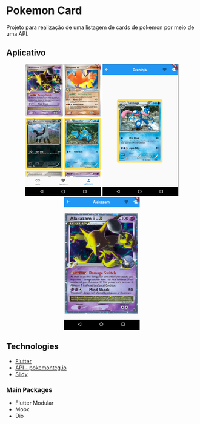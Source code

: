 # Pokemon Card

Projeto para realização de uma listagem de cards de pokemon por meio de uma API.

## Aplicativo

<div align='center'>
    <img src="images/tela1.png" width="200">
    <img src="images/tela2.png" width="200">
    <img src="images/tela3.png" width="200">
</div>

## Technologies
* [Flutter](https://flutter.dev)
* [API - pokemontcg.io](https://api.pokemontcg.io/v1/cards/)
* [Slidy](https://github.com/Flutterando/slidy)

### Main Packages
* Flutter Modular
* Mobx
* Dio

